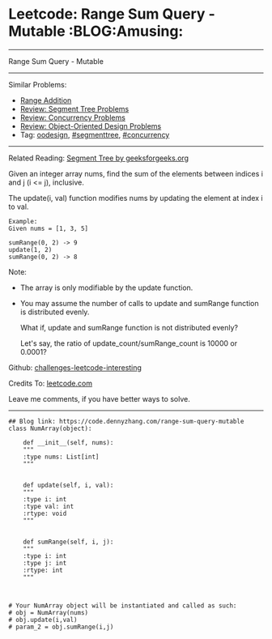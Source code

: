 
# Leetcode: Range Sum Query - Mutable     :BLOG:Amusing:

---

Range Sum Query - Mutable  

---

Similar Problems:  

-   [Range Addition](https://code.dennyzhang.com/range-addition)
-   [Review: Segment Tree Problems](https://code.dennyzhang.com/review-segmenttree)
-   [Review: Concurrency Problems](https://code.dennyzhang.com/review-concurrency)
-   [Review: Object-Oriented Design Problems](https://code.dennyzhang.com/review-oodesign)
-   Tag: [oodesign](https://code.dennyzhang.com/tag/oodesign), [#segmenttree](https://code.dennyzhang.com/tag/segmenttree), [#concurrency](https://code.dennyzhang.com/tag/concurrency)

---

Related Reading: [Segment Tree by geeksforgeeks.org](https://www.geeksforgeeks.org/segment-tree-set-1-sum-of-given-range/)  

Given an integer array nums, find the sum of the elements between indices i and j (i <= j), inclusive.  

The update(i, val) function modifies nums by updating the element at index i to val.  

    Example:
    Given nums = [1, 3, 5]
    
    sumRange(0, 2) -> 9
    update(1, 2)
    sumRange(0, 2) -> 8

Note:  

-   The array is only modifiable by the update function.
-   You may assume the number of calls to update and sumRange function is distributed evenly.

    What if, update and sumRange function is not distributed evenly? 
    
    Let's say, the ratio of update_count/sumRange_count is 10000 or 0.0001?

Github: [challenges-leetcode-interesting](https://github.com/DennyZhang/challenges-leetcode-interesting/tree/master/problems/range-sum-query-mutable)  

Credits To: [leetcode.com](https://leetcode.com/problems/range-sum-query-mutable/description/)  

Leave me comments, if you have better ways to solve.  

---

    ## Blog link: https://code.dennyzhang.com/range-sum-query-mutable
    class NumArray(object):
    
        def __init__(self, nums):
    	"""
    	:type nums: List[int]
    	"""
    
    
        def update(self, i, val):
    	"""
    	:type i: int
    	:type val: int
    	:rtype: void
    	"""
    
    
        def sumRange(self, i, j):
    	"""
    	:type i: int
    	:type j: int
    	:rtype: int
    	"""
    
    
    
    # Your NumArray object will be instantiated and called as such:
    # obj = NumArray(nums)
    # obj.update(i,val)
    # param_2 = obj.sumRange(i,j)

